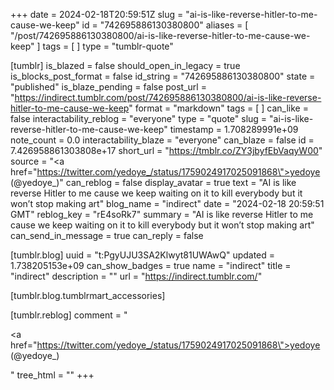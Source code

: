 +++
date = 2024-02-18T20:59:51Z
slug = "ai-is-like-reverse-hitler-to-me-cause-we-keep"
id = "742695886130380800"
aliases = [ "/post/742695886130380800/ai-is-like-reverse-hitler-to-me-cause-we-keep" ]
tags = [ ]
type = "tumblr-quote"

[tumblr]
is_blazed = false
should_open_in_legacy = true
is_blocks_post_format = false
id_string = "742695886130380800"
state = "published"
is_blaze_pending = false
post_url = "https://indirect.tumblr.com/post/742695886130380800/ai-is-like-reverse-hitler-to-me-cause-we-keep"
format = "markdown"
tags = [ ]
can_like = false
interactability_reblog = "everyone"
type = "quote"
slug = "ai-is-like-reverse-hitler-to-me-cause-we-keep"
timestamp = 1.708289991e+09
note_count = 0.0
interactability_blaze = "everyone"
can_blaze = false
id = 7.426958861303808e+17
short_url = "https://tmblr.co/ZY3jbyfEbVaqyW00"
source = "<a href=\"https://twitter.com/yedoye_/status/1759024917025091868\">yedoye (@yedoye_)</a>"
can_reblog = false
display_avatar = true
text = "AI is like reverse Hitler to me cause we keep waiting on it to kill everybody but it won&rsquo;t stop making art"
blog_name = "indirect"
date = "2024-02-18 20:59:51 GMT"
reblog_key = "rE4soRk7"
summary = "AI is like reverse Hitler to me cause we keep waiting on it to kill everybody but it won’t stop making art"
can_send_in_message = true
can_reply = false

[tumblr.blog]
uuid = "t:PgyUJU3SA2Klwyt81UWAwQ"
updated = 1.738205153e+09
can_show_badges = true
name = "indirect"
title = "indirect"
description = ""
url = "https://indirect.tumblr.com/"

[tumblr.blog.tumblrmart_accessories]

[tumblr.reblog]
comment = "<p><a href=\"https://twitter.com/yedoye_/status/1759024917025091868\">yedoye (@yedoye_)</a></p>"
tree_html = ""
+++
